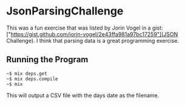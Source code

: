 JsonParsingChallenge
====================

This was a fun exercise that was listed by Jorin Vogel in a gist: ["https://gist.github.com/jorin-vogel/2e43ffa981a97bc17259"](JSON Challenge). I think that parsing data is a great programming exercise. 

## Running the Program

```
~$ mix deps.get
~$ mix deps.compile
~$ mix
```

This will output a CSV file with the days date as the filename.
